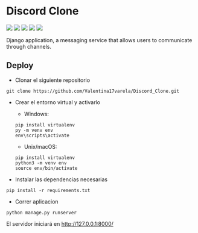 # Discord Clone

![](https://img.shields.io/badge/Code-Python-informational?style=flat&logo=python&logoColor=yellow&color=4b8bbe)
![](https://img.shields.io/badge/Framework-Django-informational?style=flat&logo=django&logoColor=white&color=28BB0E)
![](https://img.shields.io/badge/Code-SQLite-informational?style=flat&logo=sqlite&logoColor=white&color=f29111)
![](https://img.shields.io/badge/Code-HTML-informational?style=flat&logo=html5&color=f06529)
![](https://img.shields.io/badge/Code-CSS-informational?style=flat&logo=css3&color=4b8bbe)

Django application, a messaging service that allows users to communicate through channels.

## Deploy

- Clonar el siguiente repositorio
```
git clone https://github.com/Valentina17varela/Discord_Clone.git
```

- Crear el entorno virtual y activarlo

  - Windows:
  ```
  pip install virtualenv
  py -m venv env
  env\scripts\activate
  ```
  - Unix/macOS:
  ```
  pip install virtualenv
  python3 -m venv env
  source env/bin/activate
  ```

- Instalar las dependencias necesarias
```
pip install -r requirements.txt
```

- Correr aplicacion
```
python manage.py runserver
```
El servidor iniciará en http://127.0.0.1:8000/
<br>
